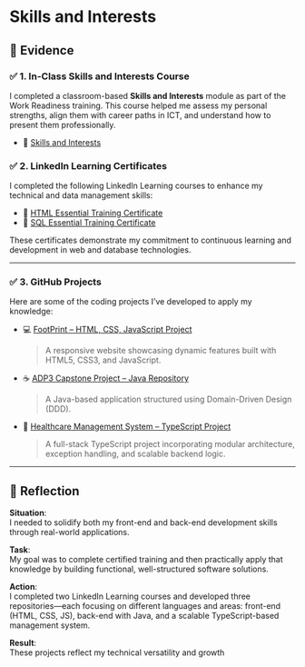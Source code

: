 # Skills and Interests

## 📄 Evidence

### ✅ 1. In-Class Skills and Interests Course

I completed a classroom-based **Skills and Interests** module as part of the Work Readiness training. This course helped me assess my personal strengths, align them with career paths in ICT, and understand how to present them professionally.

- 📄 [Skills and Interests](assets/Screenshot%202025-05-19%20231558.png)

### ✅ 2. LinkedIn Learning Certificates

I completed the following LinkedIn Learning courses to enhance my technical and data management skills:

- 📄 [HTML Essential Training Certificate](assets/documents/html-certificate.pdf)
- 📄 [SQL Essential Training Certificate](assets/documents/sql-certificate.pdf)

These certificates demonstrate my commitment to continuous learning and development in web and database technologies.

---

### ✅ 3. GitHub Projects

Here are some of the coding projects I’ve developed to apply my knowledge:

- 💻 [FootPrint – HTML, CSS, JavaScript Project](https://github.com/zaid-xt/FootPrint)  
  > A responsive website showcasing dynamic features built with HTML5, CSS3, and JavaScript.

- ☕ [ADP3 Capstone Project – Java Repository](https://github.com/zaid-xt/ADP3_capstone_project)  
  > A Java-based application structured using Domain-Driven Design (DDD).

- 🧠 [Healthcare Management System – TypeScript Project](https://github.com/zaid-xt/HealthcareManagementSystem)  
  > A full-stack TypeScript project incorporating modular architecture, exception handling, and scalable backend logic.

---

## 💬 Reflection

**Situation**:  
I needed to solidify both my front-end and back-end development skills through real-world applications.

**Task**:  
My goal was to complete certified training and then practically apply that knowledge by building functional, well-structured software solutions.

**Action**:  
I completed two LinkedIn Learning courses and developed three repositories—each focusing on different languages and areas: front-end (HTML, CSS, JS), back-end with Java, and a scalable TypeScript-based management system.

**Result**:  
These projects reflect my technical versatility and growth
